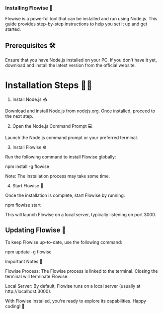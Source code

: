 ### Installing Flowise 🚀

Flowise is a powerful tool that can be installed and run using Node.js. This guide provides step-by-step instructions to help you set it up and get started.

## Prerequisites 🛠️

Ensure that you have Node.js installed on your PC. If you don't have it yet, download and install the latest version from the official website.

# Installation Steps 🧑‍💻

1. Install Node.js 📥

Download and install Node.js from nodejs.org. Once installed, proceed to the next step.

2. Open the Node.js Command Prompt 💻

Launch the Node.js command prompt or your preferred terminal.

3. Install Flowise ⚙️

Run the following command to install Flowise globally:

npm install -g flowise

Note: The installation process may take some time.

4. Start Flowise 🏁

Once the installation is complete, start Flowise by running:

npm flowise start

This will launch Flowise on a local server, typically listening on port 3000.

## Updating Flowise 🔄

To keep Flowise up-to-date, use the following command:

npm update -g flowise

Important Notes 📝

Flowise Process: The Flowise process is linked to the terminal. Closing the terminal will terminate Flowise.

Local Server: By default, Flowise runs on a local server (usually at http://localhost:3000).

With Flowise installed, you're ready to explore its capabilities. Happy coding! 🎉
